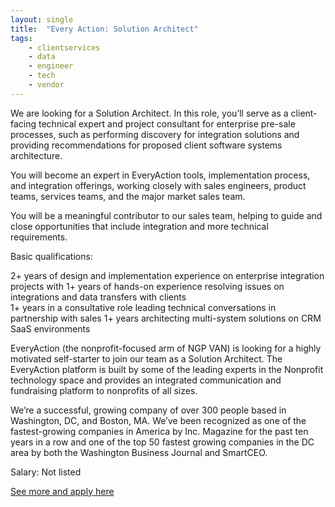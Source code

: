 ```yaml
---
layout: single
title:  "Every Action: Solution Architect"
tags: 
    - clientservices
    - data
    - engineer
    - tech
    - vendor
---
```


We are looking for a Solution Architect. In this role, you’ll serve as a client-facing technical expert and project consultant for enterprise pre-sale processes, such as performing discovery for integration solutions and providing recommendations for proposed client software systems architecture.  

You will become an expert in EveryAction tools, implementation process, and integration offerings, working closely with sales engineers, product teams, services teams, and the major market sales team.  

You will be a meaningful contributor to our sales team, helping to guide and close opportunities that include integration and more technical requirements. 

Basic qualifications: 

2+ years of design and implementation experience on enterprise integration projects with 1+ years of hands-on experience resolving issues on integrations and data transfers with clients  
1+ years in a consultative role leading technical conversations in partnership with sales 
1+ years architecting multi-system solutions on CRM SaaS environments  

EveryAction (the nonprofit-focused arm of NGP VAN) is looking for a highly motivated self-starter to join our team as a Solution Architect.  The EveryAction platform is built by some of the leading experts in the Nonprofit technology space and provides an integrated communication and fundraising platform to nonprofits of all sizes. 

We’re a successful, growing company of over 300 people based in Washington, DC, and Boston, MA.  We’ve been recognized as one of the fastest-growing companies in America by Inc. Magazine for the past ten years in a row and one of the top 50 fastest growing companies in the DC area by both the Washington Business Journal and SmartCEO.


Salary: Not listed


[See more and apply here](https://ngpvan.applytojob.com/apply/f2lbmw9zg8)
